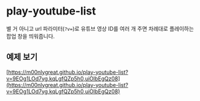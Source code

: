 # play-youtube-list

별 거 아니고 url 파라미터(`?v=`)로 유튜브 영상 ID를 여러 개 주면 차례대로 플레이하는 팝업 창을 띄워줍니다.

## 예제 보기

[https://m00nlygreat.github.io/play-youtube-list?v=9EOg1LOd7yg,kqLgfQZp5h0,uiOlbEgQz08](https://m00nlygreat.github.io/play-youtube-list?v=9EOg1LOd7yg,kqLgfQZp5h0,uiOlbEgQz08)